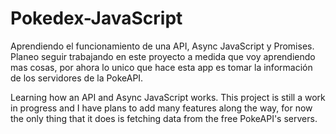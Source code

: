 # Pokedex-JavaScript
Aprendiendo el funcionamiento de una API, Async JavaScript y Promises.
Planeo seguir trabajando en este proyecto a medida que voy aprendiendo mas cosas, por ahora lo unico que hace esta app es tomar la información de los servidores de la PokeAPI. 

Learning how an API and Async JavaScript works.
This project is still a work in progress and I have plans to add many features along the way, for now the only thing that it does is fetching data from the free PokeAPI's servers. 
